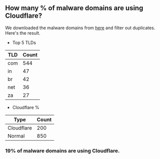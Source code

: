 ## How many % of malware domains are using Cloudflare?


We downloaded the malware domains from [here](https://urlhaus.abuse.ch) and filter out duplicates.
Here's the result.


[//]: # (start replacement)


- Top 5 TLDs

| TLD | Count |
| --- | --- |
| com | 544 |
| in | 47 |
| br | 42 |
| net | 36 |
| za | 27 |


- Cloudflare %

| Type | Count |
| --- | --- |
| Cloudflare | 200 |
| Normal | 850 |


### 19% of malware domains are using Cloudflare.